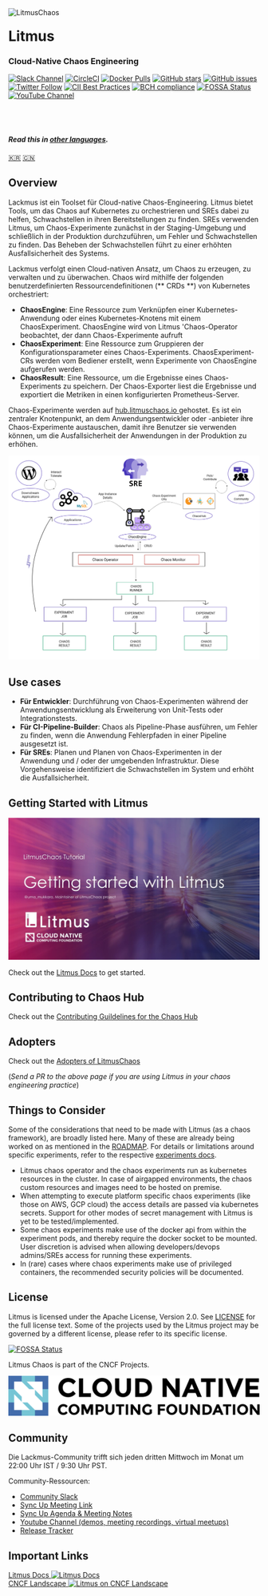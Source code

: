 <img alt="LitmusChaos" src="https://landscape.cncf.io/logos/litmus.svg" width="200" align="left">

# Litmus
### Cloud-Native Chaos Engineering

[![Slack Channel](https://img.shields.io/badge/Slack-Join-purple)](https://slack.litmuschaos.io)
[![CircleCI](https://circleci.com/gh/litmuschaos/litmus/tree/master.svg?style=shield)](https://app.circleci.com/pipelines/github/litmuschaos/litmus)
[![Docker Pulls](https://img.shields.io/docker/pulls/litmuschaos/chaos-operator.svg)](https://hub.docker.com/r/litmuschaos/chaos-operator)
[![GitHub stars](https://img.shields.io/github/stars/litmuschaos/litmus?style=social)](https://github.com/litmuschaos/litmus/stargazers)
[![GitHub issues](https://img.shields.io/github/issues/litmuschaos/litmus)](https://github.com/litmuschaos/litmus/issues)
[![Twitter Follow](https://img.shields.io/twitter/follow/litmuschaos?style=social)](https://twitter.com/LitmusChaos)
[![CII Best Practices](https://bestpractices.coreinfrastructure.org/projects/3202/badge)](https://bestpractices.coreinfrastructure.org/projects/3202)
[![BCH compliance](https://bettercodehub.com/edge/badge/litmuschaos/litmus?branch=master)](https://bettercodehub.com/)
[![FOSSA Status](https://app.fossa.io/api/projects/git%2Bgithub.com%2Flitmuschaos%2Flitmus.svg?type=shield)](https://app.fossa.io/projects/git%2Bgithub.com%2Flitmuschaos%2Flitmus?ref=badge_shield)
[![YouTube Channel](https://img.shields.io/badge/YouTube-Subscribe-red)](https://www.youtube.com/channel/UCa57PMqmz_j0wnteRa9nCaw)
<br><br><br><br>

#### *Read this in [other languages](translations/TRANSLATIONS.md).*
[🇰🇷](translations/README-ko.md) [🇨🇳](translations/README-chn.md)

## Overview
Lackmus ist ein Toolset für Cloud-native Chaos-Engineering. Litmus bietet Tools, um das Chaos auf Kubernetes zu orchestrieren und SREs dabei zu helfen, Schwachstellen in ihren Bereitstellungen zu finden. SREs verwenden Litmus, 
um Chaos-Experimente zunächst in der Staging-Umgebung und schließlich in der Produktion durchzuführen, um Fehler und Schwachstellen zu finden. Das Beheben der Schwachstellen führt zu einer erhöhten Ausfallsicherheit des Systems.

Lackmus verfolgt einen Cloud-nativen Ansatz, um Chaos zu erzeugen, zu verwalten und zu überwachen. Chaos wird mithilfe der folgenden benutzerdefinierten Ressourcendefinitionen (** CRDs **) von Kubernetes orchestriert:

- **ChaosEngine**: Eine Ressource zum Verknüpfen einer Kubernetes-Anwendung oder eines Kubernetes-Knotens mit einem ChaosExperiment. ChaosEngine wird von Litmus 'Chaos-Operator beobachtet, der dann Chaos-Experimente aufruft
- **ChaosExperiment**: Eine Ressource zum Gruppieren der Konfigurationsparameter eines Chaos-Experiments. ChaosExperiment-CRs werden vom Bediener erstellt, wenn Experimente von ChaosEngine aufgerufen werden.
- **ChaosResult**: Eine Ressource, um die Ergebnisse eines Chaos-Experiments zu speichern. Der Chaos-Exporter liest die Ergebnisse und exportiert die Metriken in einen konfigurierten Prometheus-Server.

Chaos-Experimente werden auf <a href="https://hub.litmuschaos.io" target="_blank"> hub.litmuschaos.io </a> gehostet. Es ist ein zentraler Knotenpunkt, an dem Anwendungsentwickler oder -anbieter ihre Chaos-Experimente austauschen, 
damit ihre Benutzer sie verwenden können, um die Ausfallsicherheit der Anwendungen in der Produktion zu erhöhen.

![Litmus workflow](/images/litmus-arch_1.png)

## Use cases

- **Für Entwickler**: Durchführung von Chaos-Experimenten während der Anwendungsentwicklung als Erweiterung von Unit-Tests oder Integrationstests.
- **Für CI-Pipeline-Builder**: Chaos als Pipeline-Phase ausführen, um Fehler zu finden, wenn die Anwendung Fehlerpfaden in einer Pipeline ausgesetzt ist.
- **Für SREs**: Planen und Planen von Chaos-Experimenten in der Anwendung und / oder der umgebenden Infrastruktur. Diese Vorgehensweise identifiziert die Schwachstellen im System und erhöht die Ausfallsicherheit.

## Getting Started with Litmus

[![IMAGE ALT TEXT](images/maxresdefault.jpg)](https://youtu.be/W5hmNbaYPfM)

Check out the <a href="https://docs.litmuschaos.io/docs/next/getstarted.html" target="_blank">Litmus Docs</a> to get started.

## Contributing to Chaos Hub

Check out the <a href="https://github.com/litmuschaos/community-charts/blob/master/CONTRIBUTING.md" target="_blank">Contributing Guildelines for the Chaos Hub</a>

## Adopters

Check out the <a href="https://github.com/litmuschaos/litmus/blob/master/ADOPTERS.md" target="_blank">Adopters of LitmusChaos</a>

(_Send a PR to the above page if you are using Litmus in your chaos engineering practice_)

## Things to Consider

Some of the considerations that need to be made with Litmus (as a chaos framework), are broadly listed here. Many of these are already being worked on
as mentioned in the [ROADMAP](./ROADMAP.md). For details or limitations around specific experiments, refer to the respective [experiments docs](https://docs.litmuschaos.io/docs/pod-delete/).

- Litmus chaos operator and the chaos experiments run as kubernetes resources in the cluster. In case of airgapped environments, the chaos custom resources
  and images need to be hosted on premise.
- When attempting to execute platform specific chaos experiments (like those on AWS, GCP cloud) the access details are passed via kubernetes secrets. Support
  for other modes of secret management with Litmus is yet to be tested/implemented.
- Some chaos experiments make use of the docker api from within the experiment pods, and thereby require the docker socket to be mounted. User discretion is
  advised when allowing developers/devops admins/SREs access for running these experiments.
- In (rare) cases where chaos experiments make use of privileged containers, the recommended security policies will be documented.

## License

Litmus is licensed under the Apache License, Version 2.0. See [LICENSE](./LICENSE) for the full license text. Some of the projects used by the Litmus project may be governed by a different license, please refer to its specific license.

[![FOSSA Status](https://app.fossa.io/api/projects/git%2Bgithub.com%2Flitmuschaos%2Flitmus.svg?type=large)](https://app.fossa.io/projects/git%2Bgithub.com%2Flitmuschaos%2Flitmus?ref=badge_large)

Litmus Chaos is part of the CNCF Projects.

[![CNCF](https://github.com/cncf/artwork/blob/master/other/cncf/horizontal/color/cncf-color.png)](https://landscape.cncf.io/selected=litmus)

## Community

Die Lackmus-Community trifft sich jeden dritten Mittwoch im Monat um 22:00 Uhr IST / 9:30 Uhr PST.

Community-Ressourcen:

- [Community Slack](https://slack.litmuschaos.io)
- [Sync Up Meeting Link](https://zoom.us/j/91358162694)
- [Sync Up Agenda & Meeting Notes](https://hackmd.io/a4Zu_sH4TZGeih-xCimi3Q)
- [Youtube Channel (demos, meeting recordings, virtual meetups)](https://www.youtube.com/channel/UCa57PMqmz_j0wnteRa9nCaw)
- [Release Tracker](https://github.com/litmuschaos/litmus/milestones)

## Important Links

<a href="https://docs.litmuschaos.io">
  Litmus Docs <img src="https://avatars0.githubusercontent.com/u/49853472?s=200&v=4" alt="Litmus Docs" height="15">
</a>
<br>
<a href="https://landscape.cncf.io/selected=litmus">
  CNCF Landscape <img src="https://landscape.cncf.io/images/left-logo.svg" alt="Litmus on CNCF Landscape" height="15">
</a>
